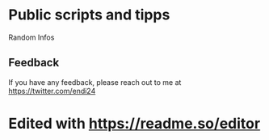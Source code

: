 
# Public scripts and tipps

Random Infos


## Feedback

If you have any feedback, please reach out to me at https://twitter.com/endi24

# Edited with https://readme.so/editor
  
